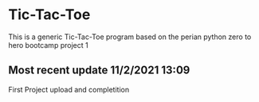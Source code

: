 # Tic-Tac-Toe
This is a generic Tic-Tac-Toe program based on the perian python zero to hero bootcamp project 1

## Most recent update 11/2/2021 13:09
First Project upload and completition

